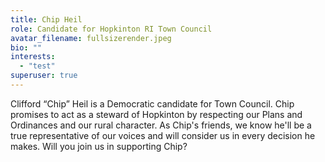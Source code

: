 ```yaml
---
title: Chip Heil
role: Candidate for Hopkinton RI Town Council
avatar_filename: fullsizerender.jpeg
bio: ""
interests:
  - "test"
superuser: true
---
```

Clifford “Chip” Heil is a Democratic candidate for Town Council. Chip promises to act as a steward of Hopkinton by respecting our Plans and Ordinances and our rural character. As Chip's friends, we know he'll be a true representative of our voices and will consider us in every decision he makes. Will you join us in supporting Chip?
